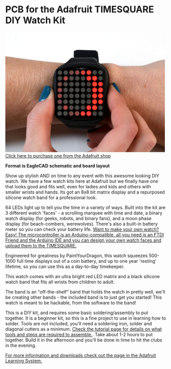 # PCB for the Adafruit TIMESQUARE DIY Watch Kit 

<a href="http://www.adafruit.com/products/1106"><img src="assets/image.jpg?raw=true" width="500px"><br/>Click here to purchase one from the Adafruit shop</a>

__Format is EagleCAD schematic and board layout__

Show up stylish AND on time to any event with this awesome looking DIY watch. We have a few watch kits here at Adafruit but we finally have one that looks good and fits well, even for ladies and kids and others with smaller wrists and hands. Its got an 8x8 bit matrix display and a repurposed silicone watch band for a professional look.

64 LEDs light up to tell you the time in a variety of ways. Built into the kit are 3 different watch 'faces' - a scrolling marquee with time and date, a binary watch display (for geeks, robots, and binary fans), and a moon phase display (for beach-combers, werewolves). There's also a built-in battery meter so you can check your battery life. [Want to make your own watch? Easy! The microcontroller is an Arduino-compatible, all you need is an FTDI Friend and the Arduino IDE and you can design your own watch faces and upload them to the TIMESQUARE.](http://learn.adafruit.com/timesquare-watch-kit/uploading-new-firmware)

Engineered for greatness by PaintYourDragon, this watch squeezes 500-1000 full time displays out of a coin battery, and up to one year 'resting' lifetime, so you can use this as a day-to-day timekeeper.

This watch comes with an ultra bright red LED matrix and a black silicone watch band that fits all wrists from children to adult.

The band is an "off-the-shelf" band that holds the watch in pretty well, we'll be creating other bands - the included band is to just get you started! This watch is meant to be hackable, from the software to the band!

This is a DIY kit, and requires some basic soldering/assembly to put together. It is a beginner kit, so this is a fine project to use in learning how to solder. Tools are not included, you'll need a soldering iron, solder and diagonal cutters as a minimum. [Check the tutorial page for details on what tools and steps are required to assemble.](http://learn.adafruit.com/timesquare-watch-kit). Take about 1-2 hours to put together. Build it in the afternoon and you'll be done in time to hit the clubs in the evening.

[For more information and downloads check out the page in the Adafruit Learning System.](http://learn.adafruit.com/timesquare-watch-kit)
